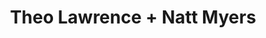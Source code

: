 ---
layout: post
category: concert
title: Theo Lawrence + Natt Myers
artists: 
- Theo Lawrence
- Natt Myers
place: 
- La Maroquinerie
country: France
city: Paris
---
